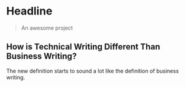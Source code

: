 # Headline

> An awesome project

## How is Technical Writing Different Than Business Writing?
The new definition starts to sound a lot like the definition of business writing.
